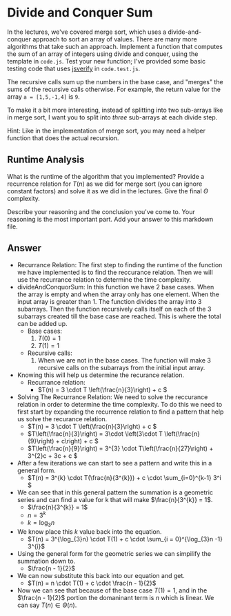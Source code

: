 # Divide and Conquer Sum

In the lectures, we've covered merge sort, which uses a divide-and-conquer
approach to sort an array of values. There are many more algorithms that take
such an approach. Implement a function that computes the sum of an array of
integers using divide and conquer, using the template in `code.js`. Test your
new function; I've provided some basic testing code that uses
[jsverify](https://jsverify.github.io/) in `code.test.js`.

The recursive calls sum up the numbers in the base case, and "merges" the sums
of the recursive calls otherwise. For example, the return value for the array `a
= [1,5,-1,4]` is `9`.

To make it a bit more interesting, instead of splitting into two sub-arrays like
in merge sort, I want you to split into *three* sub-arrays at each divide step.

Hint: Like in the implementation of merge sort, you may need a helper function
that does the actual recursion.

## Runtime Analysis

What is the runtime of the algorithm that you implemented? Provide a recurrence
relation for $T(n)$ as we did for merge sort (you can ignore constant factors)
and solve it as we did in the lectures. Give the final $\Theta$ complexity.

Describe your reasoning and the conclusion you've come to. Your reasoning is the
most important part. Add your answer to this markdown file.

## Answer
- Recurrance Relation: The first step to finding the runtime of the function we have implemented is to find the reccurance relation. Then we will use the recurrance relation to determine the time complexity.  
- divideAndConquorSum: In this function we have 2 base cases. When the array is empty and when the array only has one element. When the input array is greater than 1. The function divides the array into 3 subarrays. Then the function recursively calls itself on each of the 3 subarrays created till the base case are reached. This is where the total can be added up.
  - Base cases:
     1. $T(0) = 1$
     2. $T(1) = 1$
  - Recursive calls:
    1. When we are not in the base cases. The function will make 3 recursive calls on the subarrays from the initial input array.
- Knowing this will help us determine the recurance relation.
  - Recurrance relation:
    - $T(n) = 3 \cdot T \left(\frac{n}{3}\right) + c $
- Solving The Recurrance Relation: We need to solve the reccurance relation in order to determine the time complexity. To do this we need to first start by expanding the recurrence relation to find a pattern that help us solve the recurance relation.
  - $T(n) = 3 \cdot T \left(\frac{n}{3}\right) + c $
  - $T\left(\frac{n}{3}\right) = 3\cdot \left(3\cdot T \left(\frac{n}{9}\right) + c\right) + c $
  - $T\left(\frac{n}{9}\right) = 3^{3} \cdot T\left(\frac{n}{27}\right) + 3^{2}c + 3c + c $
- After a few iterations we can start to see a pattern and write this in a general form.
  - $T(n) = 3^{k} \cdot T(\frac{n}{3^{k}}) + c \cdot \sum_{i=0}^{k-1} 3^i $
- We can see that in this general pattern the summation is a geometric series and can find a value for k that will make
$\frac{n}{3^{k}} = 1$.
  - $\frac{n}{3^{k}} = 1$
  - $n = 3^{k}$
  - $k = \log_{3}n$
- We know place this $k$ value back into the equation.
  - $T(n) = 3^{\log_{3}n} \cdot T(1) + c \cdot \sum_{i = 0}^{\log_{3}n -1} 3^{i}$
- Using the general form for the geometric series we can simpilify the summation down to.
  - $\frac{n - 1}{2}$
- We can now substitute this back into our equation and get.
  - $T(n) = n \cdot T(1) + c \cdot \frac{n - 1}{2}$
- Now we can see that because of the base case $T(1) = 1$, and in the $\frac{n - 1}{2}$ portion the domaninant term is $n$ which is linear. We can say $T(n) \in \Theta(n)$.
